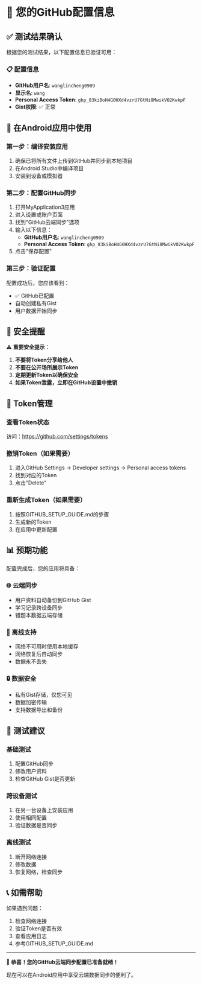 # 🔑 您的GitHub配置信息

## ✅ 测试结果确认

根据您的测试结果，以下配置信息已验证可用：

### 📋 配置信息
- **GitHub用户名**: `wanglincheng0909`
- **显示名**: `wang`
- **Personal Access Token**: `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`
- **Gist权限**: ✅ 正常

## 📱 在Android应用中使用

### 第一步：编译安装应用
1. 确保已将所有文件上传到GitHub并同步到本地项目
2. 在Android Studio中编译项目
3. 安装到设备或模拟器

### 第二步：配置GitHub同步
1. 打开MyApplication3应用
2. 进入设置或账户页面
3. 找到"GitHub云端同步"选项
4. 输入以下信息：
   - **GitHub用户名**: `wanglincheng0909`
   - **Personal Access Token**: `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`
5. 点击"保存配置"

### 第三步：验证配置
配置成功后，您应该看到：
- ✅ GitHub已配置
- 自动创建私有Gist
- 用户数据开始同步

## 🔐 安全提醒

⚠️ **重要安全提示**：
1. **不要将Token分享给他人**
2. **不要在公开场所展示Token**
3. **定期更新Token以确保安全**
4. **如果Token泄露，立即在GitHub设置中撤销**

## 🔄 Token管理

### 查看Token状态
访问：https://github.com/settings/tokens

### 撤销Token（如果需要）
1. 进入GitHub Settings → Developer settings → Personal access tokens
2. 找到对应的Token
3. 点击"Delete"

### 重新生成Token（如果需要）
1. 按照GITHUB_SETUP_GUIDE.md的步骤
2. 生成新的Token
3. 在应用中更新配置

## 📊 预期功能

配置完成后，您的应用将具备：

### 🌐 云端同步
- 用户资料自动备份到GitHub Gist
- 学习记录跨设备同步
- 错题本数据云端存储

### 📱 离线支持
- 网络不可用时使用本地缓存
- 网络恢复后自动同步
- 数据永不丢失

### 🔒 数据安全
- 私有Gist存储，仅您可见
- 数据加密传输
- 支持数据导出和备份

## 🧪 测试建议

### 基础测试
1. 配置GitHub同步
2. 修改用户资料
3. 检查GitHub Gist是否更新

### 跨设备测试
1. 在另一台设备上安装应用
2. 使用相同配置
3. 验证数据是否同步

### 离线测试
1. 断开网络连接
2. 修改数据
3. 恢复网络，检查同步

## 📞 如需帮助

如果遇到问题：
1. 检查网络连接
2. 验证Token是否有效
3. 查看应用日志
4. 参考GITHUB_SETUP_GUIDE.md

---

**🎉 恭喜！您的GitHub云端同步配置已准备就绪！**

现在可以在Android应用中享受云端数据同步的便利了。
